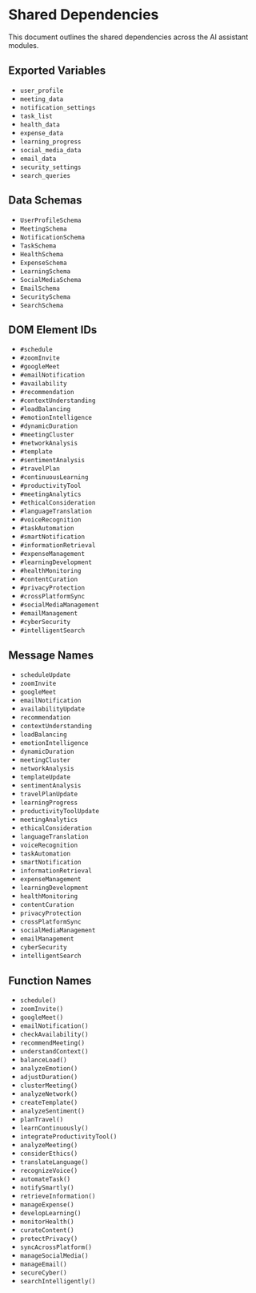 # Shared Dependencies

This document outlines the shared dependencies across the AI assistant modules.

## Exported Variables

- `user_profile`
- `meeting_data`
- `notification_settings`
- `task_list`
- `health_data`
- `expense_data`
- `learning_progress`
- `social_media_data`
- `email_data`
- `security_settings`
- `search_queries`

## Data Schemas

- `UserProfileSchema`
- `MeetingSchema`
- `NotificationSchema`
- `TaskSchema`
- `HealthSchema`
- `ExpenseSchema`
- `LearningSchema`
- `SocialMediaSchema`
- `EmailSchema`
- `SecuritySchema`
- `SearchSchema`

## DOM Element IDs

- `#schedule`
- `#zoomInvite`
- `#googleMeet`
- `#emailNotification`
- `#availability`
- `#recommendation`
- `#contextUnderstanding`
- `#loadBalancing`
- `#emotionIntelligence`
- `#dynamicDuration`
- `#meetingCluster`
- `#networkAnalysis`
- `#template`
- `#sentimentAnalysis`
- `#travelPlan`
- `#continuousLearning`
- `#productivityTool`
- `#meetingAnalytics`
- `#ethicalConsideration`
- `#languageTranslation`
- `#voiceRecognition`
- `#taskAutomation`
- `#smartNotification`
- `#informationRetrieval`
- `#expenseManagement`
- `#learningDevelopment`
- `#healthMonitoring`
- `#contentCuration`
- `#privacyProtection`
- `#crossPlatformSync`
- `#socialMediaManagement`
- `#emailManagement`
- `#cyberSecurity`
- `#intelligentSearch`

## Message Names

- `scheduleUpdate`
- `zoomInvite`
- `googleMeet`
- `emailNotification`
- `availabilityUpdate`
- `recommendation`
- `contextUnderstanding`
- `loadBalancing`
- `emotionIntelligence`
- `dynamicDuration`
- `meetingCluster`
- `networkAnalysis`
- `templateUpdate`
- `sentimentAnalysis`
- `travelPlanUpdate`
- `learningProgress`
- `productivityToolUpdate`
- `meetingAnalytics`
- `ethicalConsideration`
- `languageTranslation`
- `voiceRecognition`
- `taskAutomation`
- `smartNotification`
- `informationRetrieval`
- `expenseManagement`
- `learningDevelopment`
- `healthMonitoring`
- `contentCuration`
- `privacyProtection`
- `crossPlatformSync`
- `socialMediaManagement`
- `emailManagement`
- `cyberSecurity`
- `intelligentSearch`

## Function Names

- `schedule()`
- `zoomInvite()`
- `googleMeet()`
- `emailNotification()`
- `checkAvailability()`
- `recommendMeeting()`
- `understandContext()`
- `balanceLoad()`
- `analyzeEmotion()`
- `adjustDuration()`
- `clusterMeeting()`
- `analyzeNetwork()`
- `createTemplate()`
- `analyzeSentiment()`
- `planTravel()`
- `learnContinuously()`
- `integrateProductivityTool()`
- `analyzeMeeting()`
- `considerEthics()`
- `translateLanguage()`
- `recognizeVoice()`
- `automateTask()`
- `notifySmartly()`
- `retrieveInformation()`
- `manageExpense()`
- `developLearning()`
- `monitorHealth()`
- `curateContent()`
- `protectPrivacy()`
- `syncAcrossPlatform()`
- `manageSocialMedia()`
- `manageEmail()`
- `secureCyber()`
- `searchIntelligently()`